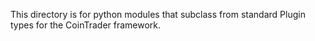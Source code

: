 This directory is for python modules that subclass from standard Plugin types for the CoinTrader framework.

